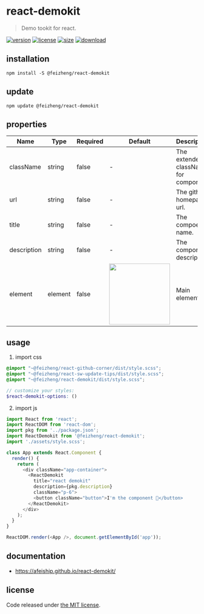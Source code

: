 # react-demokit
> Demo tookit for react.

[![version][version-image]][version-url]
[![license][license-image]][license-url]
[![size][size-image]][size-url]
[![download][download-image]][download-url]

## installation
```shell
npm install -S @feizheng/react-demokit
```

## update
```shell
npm update @feizheng/react-demokit
```

## properties
| Name        | Type    | Required | Default                                                             | Description                           |
| ----------- | ------- | -------- | ------------------------------------------------------------------- | ------------------------------------- |
| className   | string  | false    | -                                                                   | The extended className for component. |
| url         | string  | false    | -                                                                   | The github homepage url.              |
| title       | string  | false    | -                                                                   | The compoennt name.                   |
| description | string  | false    | -                                                                   | The component description.            |
| element     | element | false    | <img width="160" src="https://create-react-app.dev/img/logo.svg" /> | Main element.                         |


## usage
1. import css
  ```scss
  @import "~@feizheng/react-github-corner/dist/style.scss";
  @import "~@feizheng/react-sw-update-tips/dist/style.scss";
  @import "~@feizheng/react-demokit/dist/style.scss";

  // customize your styles:
  $react-demokit-options: ()
  ```
2. import js
  ```js
  import React from 'react';
  import ReactDOM from 'react-dom';
  import pkg from '../package.json';
  import ReactDemokit from '@feizheng/react-demokit';
  import './assets/style.scss';

  class App extends React.Component {
    render() {
      return (
        <div className="app-container">
          <ReactDemokit
            title="react demokit"
            description={pkg.description}
            className="p-6">
            <button className="button">I'm the component 🐶</button>
          </ReactDemokit>
        </div>
      );
    }
  }

  ReactDOM.render(<App />, document.getElementById('app'));

  ```

## documentation
- https://afeiship.github.io/react-demokit/


## license
Code released under [the MIT license](https://github.com/afeiship/react-demokit/blob/master/LICENSE.txt).

[version-image]: https://img.shields.io/npm/v/@feizheng/react-demokit
[version-url]: https://npmjs.org/package/@feizheng/react-demokit

[license-image]: https://img.shields.io/npm/l/@feizheng/react-demokit
[license-url]: https://github.com/afeiship/react-demokit/blob/master/LICENSE.txt

[size-image]: https://img.shields.io/bundlephobia/minzip/@feizheng/react-demokit
[size-url]: https://github.com/afeiship/react-demokit/blob/master/dist/react-demokit.min.js

[download-image]: https://img.shields.io/npm/dm/@feizheng/react-demokit
[download-url]: https://www.npmjs.com/package/@feizheng/react-demokit

